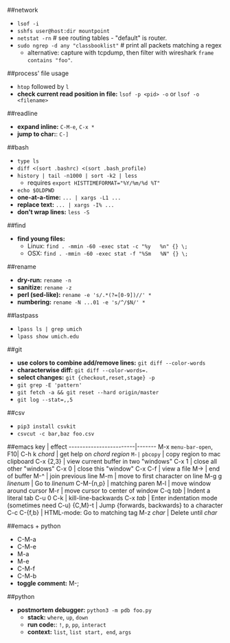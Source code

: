 ##network
- `lsof -i`
- `sshfs user@host:dir mountpoint`
- `netstat -rn` # see routing tables - "default" is router.
- `sudo ngrep -d any "classbooklist"` # print all packets matching a regex
    - alternative: capture with tcpdump, then filter with wireshark `frame contains "foo"`.

##process' file usage
- `htop` followed by `l`
- **check current read position in file:** `lsof -p <pid> -o` or `lsof -o <filename>`

##readline
- **expand inline:** `C-M-e`, `C-x *`
- **jump to char:**: `C-]`

##bash
- `type ls`
- `diff <(sort .bashrc) <(sort .bash_profile)`
- `history | tail -n1000 | sort -k2 | less`
  - requires `export HISTTIMEFORMAT="%Y/%m/%d %T"`
- `echo $OLDPWD`
- **one-at-a-time:** `... | xargs -L1 ...`
- **replace text:** `... | xargs -I% ...`
- **don't wrap lines:** `less -S`

##find
- **find young files:**
  - Linux: `find . -mmin -60 -exec stat -c "%y   %n" {} \;`
  - OSX: `find . -mmin -60 -exec stat -f "%Sm   %N" {} \;`

##rename
- **dry-run:** `rename -n`
- **sanitize:** `rename -z`
- **perl (sed-like):** `rename -e 's/.*(?=[0-9])//' *`
- **numbering:** `rename -N ...01 -e 's/^/$N/' *`

##lastpass
- `lpass ls | grep umich`
- `lpass show umich.edu`

##git
- **use colors to combine add/remove lines:** `git diff --color-words`
- **characterwise diff:** `git diff --color-words=.`
- **select changes:** `git {checkout,reset,stage} -p`
- `git grep -E 'pattern'`
- `git fetch -a && git reset --hard origin/master`
- `git log --stat=,,5`

##csv
- `pip3 install csvkit`
- `csvcut -c bar,baz foo.csv`

##emacs
key                     | effect
------------------------|-------
M-x `menu-bar-open`, F10|
C-h k _chord_           | get help on _chord_
_region_ `M-|` `pbcopy` | copy region to mac clipboard
C-x {2,3}               | view current buffer in two "windows"
C-x 1                   | close all other "windows"
C-x 0                   | close this "window"
C-x C-f                 | view a file
M->                     | end of buffer
M-^                     | join previous line
M-m                     | move to first character on line
M-g g _linenum_         | Go to _linenum_
C-M-{n,p}               | matching paren
M-l                     | move window around cursor
M-r                     | move cursor to center of window
C-q _tab_               | Indent a literal tab
C-u 0 C-k               | kill-line-backwards
C-x _tab_               | Enter indentation mode (sometimes need C-u)
{C,M}-t                 | Jump {forwards, backwards} to a character
C-c C-{f,b}             | HTML-mode: Go to matching tag
M-z _char_              | Delete until _char_

##emacs + python
- C-M-a
- C-M-e
- M-a
- M-e
- C-M-f
- C-M-b
- **toggle comment:** M-;

##python
- **postmortem debugger:** `python3 -m pdb foo.py`
  - **stack:** `where`, `up`, `down`
  - **run code:**: `!`, `p`, `pp`, `interact`
  - **context:** `list`, `list start, end`, `args`
